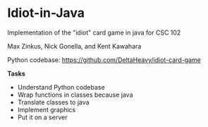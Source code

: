 Idiot-in-Java
=============

Implementation of the "idiot" card game in java for CSC 102

Max Zinkus, Nick Gonella, and Kent Kawahara

Python codebase: https://github.com/DeltaHeavy/idiot-card-game

**Tasks**
* Understand Python codebase
* Wrap functions in classes because java
* Translate classes to java
* Implement graphics
* Put it on a server
